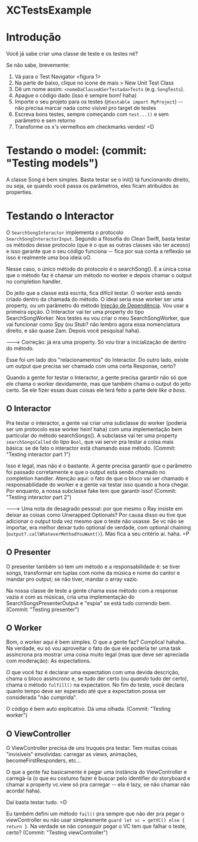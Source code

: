 # XCTestsExample

# Introdução

Você já sabe criar uma classe de teste e os testes né?

Se não sabe, brevemente:

1. Vá para o Test Navigator <figura 1>
2. Na parte de baixo, clique no ícone de mais > New Unit Test Class
3. Dê um nome assim: `<nomeDaClasseASerTestada>Tests` (e.g. `SongTests`).
4. Apague o código dado (isso é sempre bom! haha)
5. Importe o seu projeto para os testes (`@testable import MyProject`) -- não precisa marcar nada como visível pro target de testes
6. Escreva bons testes, sempre começando com `test...()` e sem parâmetro e sem retorno
7. Transforme os x's vermelhos em checkmarks verdes! =D

# Testando o model: (commit: "Testing models")

A classe Song é bem simples. Basta testar se o init() tá funcionando direito, 
ou seja, se quando você passa os parâmetros, eles ficam atribuídos às properties.

# Testando o Interactor

O `SearchSongInteractor` implementa o protocolo `SearchSongInteractorInput`.
Segundo a filosofia do Clean Swift, basta testar os métodos desse protocolo
(que é o que as outras classes vão ter acesso) e isso garante que o seu código 
funciona -- fica por sua conta a reflexão se isso é realmente uma boa ideia oO.

Nesse caso, o único método do protocolo é o searchSong(). E a única coisa que 
o método faz é chamar um método no worker e depois chamar o output no completion
handler.

Do jeito que a classe está escrita, fica difícil testar. O worker está sendo 
criado dentro da chamada do método. O ideal seria esse worker ser uma property, 
ou um parâmetro do método 
[Injeção de Dependência](https://medium.com/ios-os-x-development/dependency-injection-in-swift-a959c6eee0ab#.inrfn2eof).
Vou usar a primeira opção. O Interactor vai ter uma property do tipo SearchSongWorker.
Nos testes eu vou criar o meu SearchSongWorker, que vai funcionar como Spy (ou Stub? 
não lembro agora essa nomenclatura direito, e são quase 2am. Depois você pesquisa! 
haha).

---> Correção: já era uma property. Só vou tirar a inicialização de dentro do método.

Esse foi um lado dos "relacionamentos" do Interactor. Do outro lado, existe um output
que precisa ser chamado com uma certa Response, certo?

Quando a gente for testar o Interactor, a gente precisa garantir não só que ele chama
o worker devidamente, mas que também chama o output do jeito certo. Se ele fizer essas
duas coisas ele terá feito a parte dele _like a boss_.

## O Interactor

Pra testar o interactor, a gente vai criar uma subclasse do worker
(poderia ser um protocolo esse worker hein! haha) com uma implementação 
bem particular do método searchSongs(). A 
subclasse vai ter uma property `searchSongsCalled` do tipo `Bool`, que vai servir
pra testar a coisa mais básica: se de fato o interactor está chamando esse método.
(Commit: "Testing interactor part 1")

Isso é legal, mas não é o bastante. A gente precisa garantir que o parâmetro foi 
passado corretamente e que o output está sendo chamado no completion handler.
Atenção aqui: o fato de que o bloco vai ser chamado é responsabilidade do worker
e a gente vai testar isso quando a hora chegar. Por enquanto, a nossa subclasse 
fake tem que garantir isso!
(Commit: "Testing interactor part 2")

---> Uma nota de desagrado pessoal: por que mesmo o Ray insiste em deixar as coisas
como Unwrapped Optionals? Por causa disso eu tive que adicionar o output toda vez 
mesmo que o teste não usasse. Se vc não se importar, era melhor deixar tudo optional
de verdade, com optional chaining (`output?.callWhateverMethodYouWant()`). Mas fica 
a seu critério aí. haha. =P

## O Presenter

O presenter também só tem um método e a responsabilidade é: se tiver songs, transformar
em tuplas com nome da música e nome do cantor e mandar pro output; se não tiver, mandar o
array vazio.

Na nossa classe de teste a gente chama esse método com a response vazia e com as músicas,
cria uma implementação do SearchSongsPresenterOutput e "espia" se está tudo correndo bem.
(Commit: "Testing presenter")

## O Worker

Bom, o worker aqui é bem simples. O que a gente faz? Complica! hahaha..
Na verdade, eu só vou aproveitar o fato de que ele poderia ter uma task assíncrona pra
mostrar uma coisa muito legal (mas que deve ser apreciada com moderação): As expectations.

O que você faz é declarar uma expectation com uma devida descrição, chama o bloco assíncrono
e, se tudo der certo (ou _quando_ tudo der certo), chama o método `fulfill()` na expectation.
No fim do teste, você declara quanto tempo deve ser esperado até que a expectation possa ser 
considerada "não cumprida".

O código é bem auto explicativo. Dá uma olhada.
(Commit: "Testing worker")

## O ViewController

O ViewController precisa de uns truques pra testar. Tem muitas coisas "invisíveis" 
envolvidas: carregar as views, animações, becomeFirstResponders, etc...

O que a gente faz basicamente é pegar uma instância do ViewController e carregá-la
(o que eu costumo fazer é buscar pelo identifier do storyboard e chamar a property
vc.view só pra carregar -- ela é lazy, se não chamar não acorda! haha).

Daí basta testar tudo. =D

Eu também defini um método `fail()` pra sempre que não der pra pegar o viewController
eu não usar simplesmente `guard let vc = getVC() else { return }`. Na verdade se não 
conseguir pegar o VC tem que falhar o teste, certo?
(Commit: "Testing viewController")






















